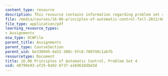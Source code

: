 ```yaml
---
content_type: resource
description: This resource contains information regarding problem set 4.
file: /media/courses/16-06-principles-of-automatic-control-fall-2012/48799e93af250a928737a16d610dbd3d_MIT16_06F12_ProblemsSet_4.pdf
file_type: application/pdf
learning_resource_types:
- Assignments
ocw_type: OCWFile
parent_title: Assignments
parent_type: CourseSection
parent_uid: be330945-da52-300c-5fc6-789748c1abfb
resourcetype: Document
title: 16.06 Principles of Automatic Control, Problem Set 4
uid: 48799e93-af25-0a92-8737-a16d610dbd3d
---
```

